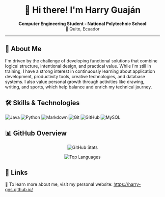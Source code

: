 <!-- README.md -->

<h1 align="center">👋 Hi there! I'm Harry Guaján</h1>

<p align="center">
  <strong>Computer Engineering Student - National Polytechnic School</strong><br>
  📍 Quito, Ecuador
</p>

<hr>

<h2>🧠 About Me</h2>
<p>
I'm driven by the challenge of developing functional solutions that combine logical structure, intentional design, and practical value. While I'm still in training, I have a strong interest in continuously learning about application development, productivity tools, creative technologies, and database systems. I also value personal growth through activities like drawing, writing, and sports, which help balance and enrich my technical journey.
</p>
  
<h2>🛠️ Skills & Technologies</h2>

<p align="left">
  <img src="https://img.shields.io/badge/Java-007396?style=for-the-badge&logo=java&logoColor=white" alt="Java"/>
  <img src="https://img.shields.io/badge/Python-3776AB?style=for-the-badge&logo=python&logoColor=white" alt="Python"/>
  <img src="https://img.shields.io/badge/Markdown-000000?style=for-the-badge&logo=markdown&logoColor=white" alt="Markdown"/>
  <img src="https://img.shields.io/badge/Git-F05032?style=for-the-badge&logo=git&logoColor=white" alt="Git"/>
  <img src="https://img.shields.io/badge/GitHub-181717?style=for-the-badge&logo=github&logoColor=white" alt="GitHub"/>
  <img src="https://img.shields.io/badge/MySQL-4479A1?style=for-the-badge&logo=mysql&logoColor=white" alt="MySQL"/>
</p>

<h2>📊 GitHub Overview</h2>

<p align="center">
  <img src="https://github-readme-stats.vercel.app/api?username=Harry-GNS&show_icons=true&theme=dark" alt="GitHub Stats" />
</p>

<p align="center">
  <img src="https://github-readme-stats.vercel.app/api/top-langs/?username=Harry-GNS&layout=compact&theme=dark" alt="Top Languages" />
</p>


<h2>🔗 Links</h2>

<p>
📄 To learn more about me, visit my personal website:  
<a href="https://harry-gns.github.io/" target="_blank">https://harry-gns.github.io/</a>
</p>

